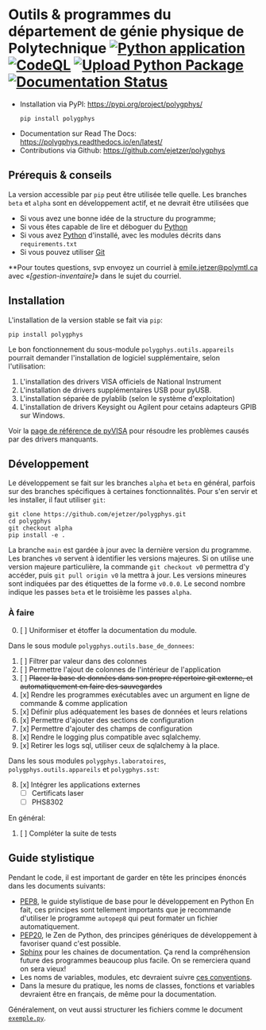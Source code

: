 # Outils & programmes du département de génie physique de Polytechnique [![Python application](https://github.com/ejetzer/polygphys/actions/workflows/python-app.yml/badge.svg)](https://github.com/ejetzer/polygphys/actions/workflows/python-app.yml) [![CodeQL](https://github.com/ejetzer/polygphys/actions/workflows/codeql-analysis.yml/badge.svg)](https://github.com/ejetzer/polygphys/actions/workflows/codeql-analysis.yml) [![Upload Python Package](https://github.com/ejetzer/polygphys/actions/workflows/python-publish.yml/badge.svg)](https://github.com/ejetzer/polygphys/actions/workflows/python-publish.yml) [![Documentation Status](https://readthedocs.org/projects/polygphys/badge/?version=latest)](https://polygphys.readthedocs.io/en/latest/?badge=latest)

- Installation via PyPI: https://pypi.org/project/polygphys/
    ```
    pip install polygphys
    ```
- Documentation sur Read The Docs: https://polygphys.readthedocs.io/en/latest/
- Contributions via Github: https://github.com/ejetzer/polygphys



## Prérequis & conseils

La version accessible par `pip` peut être utilisée telle quelle. Les branches `beta` et `alpha` sont en développement actif, et ne devrait être utilisées que

- Si vous avez une bonne idée de la structure du programme;
- Si vous êtes capable de lire et déboguer du [Python]
- Si vous avez [Python] d'installé, avec les modules décrits dans `requirements.txt`
- Si vous pouvez utiliser [Git]

**Pour toutes questions, svp envoyez un courriel à [emile.jetzer@polymtl.ca] avec «_[gestion-inventaire]_» dans le sujet du courriel.

[Python]: https://www.python.org
[Git]: https://git-scm.com/
[emile.jetzer@polymtl.ca]: mailto:emile.jetzer@polymtl.ca?subject=[gestion-inventaire]

## Installation

L'installation de la version stable se fait via `pip`:

```
pip install polygphys
```

Le bon fonctionnement du sous-module `polygphys.outils.appareils` pourrait demander l'installation de logiciel supplémentaire, selon l'utilisation:

1. L'installation des drivers VISA officiels de National Instrument
2. L'installation de drivers supplémentaires USB pour pyUSB.
3. L'installation séparée de pylablib (selon le système d'exploitation)
4. L'installation de drivers Keysight ou Agilent pour cetains adapteurs GPIB sur Windows.

Voir la [page de référence de pyVISA] pour résoudre les problèmes causés par des drivers manquants.

[page de référence de pyVISA]: https://pyvisa.readthedocs.io/projects/pyvisa-py/en/latest/installation.html


## Développement

Le développement se fait sur les branches `alpha` et `beta` en général, parfois sur des branches spécifiques à certaines fonctionnalités. Pour s'en servir et les installer, il faut utiliser `git`:

```
git clone https://github.com/ejetzer/polygphys.git
cd polygphys
git checkout alpha
pip install -e .
```

La branche `main` est gardée à jour avec la dernière version du programme. Les branches `v0` servent à identifier les versions majeures. Si on utilise une version majeure particulière, la commande `git checkout v0` permettra d'y accéder, puis `git pull origin v0` la mettra à jour. Les versions mineures sont indiquées par des étiquettes de la forme `v0.0.0`. Le second nombre indique les passes `beta` et le troisième les passes `alpha`.

### À faire

0. [ ] Uniformiser et étoffer la documentation du module.

Dans le sous module `polygphys.outils.base_de_donnees`:

1. [ ] Filtrer par valeur dans des colonnes
2. [ ] Permettre l'ajout de colonnes de l'intérieur de l'application
5. [ ] ~~Placer la base de données dans son propre répertoire git externe, et automatiquement en faire des sauvegardes~~
0. [x] Rendre les programmes exécutables avec un argument en ligne de commande & comme application
1. [x] Définir plus adéquatement les bases de données et leurs relations
3. [x] Permettre d'ajouter des sections de configuration
4. [x] Permettre d'ajouter des champs de configuration
6. [x] Rendre le logging plus compatible avec sqlalchemy.
7. [x] Retirer les logs sql, utiliser ceux de sqlalchemy à la place.

Dans les sous modules `polygphys.laboratoires`, `polygphys.outils.appareils` et `polygphys.sst`:

8. [x] Intégrer les applications externes
    - [ ] Certificats laser
    - [ ] PHS8302

En général:

1. [ ] Compléter la suite de tests

## Guide stylistique

Pendant le code, il est important de garder en tête les principes énoncés
dans les documents suivants:

- [PEP8], le guide stylistique de base pour le développement en Python
    En fait, ces principes sont tellement importants que je recommande
    d'utiliser le programme `autopep8` qui peut formater un fichier
    automatiquement.
- [PEP20], le Zen de Python, des principes génériques de développement à favoriser quand c'est possible.
- [Sphinx] pour les chaines de documentation. Ça rend la compréhension future des programmes beaucoup plus facile. On se remerciera quand on sera vieux!
- Les noms de variables, modules, etc devraient suivre [ces conventions].
- Dans la mesure du pratique, les noms de classes, fonctions et variables devraient être en français, de même pour la documentation.

[PEP20]: https://peps.python.org/pep-0020/
[PEP8]: https://peps.python.org/pep-0008/
[Sphinx]: https://sphinx-rtd-tutorial.readthedocs.io/en/latest/docstrings.html
[ces conventions]: https://namingconvention.org/python/

Généralement, on veut aussi structurer les fichiers comme le document [`exemple.py`].

[`exemple.py`]: ./exemple.py
